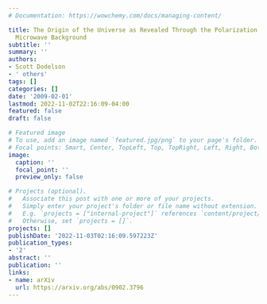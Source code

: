 ```yaml
---
# Documentation: https://wowchemy.com/docs/managing-content/

title: The Origin of the Universe as Revealed Through the Polarization of the Cosmic
  Microwave Background
subtitle: ''
summary: ''
authors:
- Scott Dodelson
- ' others'
tags: []
categories: []
date: '2009-02-01'
lastmod: 2022-11-02T22:16:09-04:00
featured: false
draft: false

# Featured image
# To use, add an image named `featured.jpg/png` to your page's folder.
# Focal points: Smart, Center, TopLeft, Top, TopRight, Left, Right, BottomLeft, Bottom, BottomRight.
image:
  caption: ''
  focal_point: ''
  preview_only: false

# Projects (optional).
#   Associate this post with one or more of your projects.
#   Simply enter your project's folder or file name without extension.
#   E.g. `projects = ["internal-project"]` references `content/project/deep-learning/index.md`.
#   Otherwise, set `projects = []`.
projects: []
publishDate: '2022-11-03T02:16:09.597223Z'
publication_types:
- '2'
abstract: ''
publication: ''
links:
- name: arXiv
  url: https://arxiv.org/abs/0902.3796
---
```

